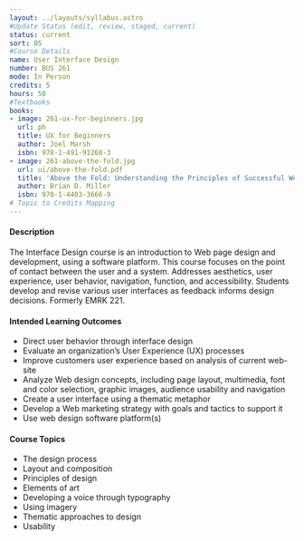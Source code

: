 ```yaml
---
layout: ../layouts/syllabus.astro
#Update Status (edit, review, staged, current)
status: current
sort: 05
#Course Details
name: User Interface Design
number: BUS 261
mode: In Person
credits: 5
hours: 50
#Textbooks
books:
- image: 261-ux-for-beginners.jpg
  url: ph
  title: UX for Beginners
  author: Joel Marsh
  isbn: 978-1-491-91268-3
- image: 261-above-the-fold.jpg
  url: ui/above-the-fold.pdf
  title: 'Above the Fold: Understanding the Principles of Successful Web Site Design'
  author: Brian D. Miller
  isbn: 978-1-4403-3666-9
# Topic to Credits Mapping
---
```

<!-- All Done! No Updates to MCOs Needed -->
#### Description
The Interface Design course is an introduction to Web page design and development, using a software platform. This course focuses on the point of contact between the user and a system. Addresses aesthetics, user experience, user behavior, navigation, function, and accessibility. Students develop and revise various user interfaces as feedback informs design decisions. Formerly EMRK 221.

#### Intended Learning Outcomes
* Direct user behavior through interface design
* Evaluate an organization’s User Experience (UX) processes
* Improve customers user experience based on analysis of current web-site
* Analyze Web design concepts, including page layout, multimedia, font and color selection, graphic images, audience usability and navigation
* Create a user interface using a thematic metaphor
* Develop a Web marketing strategy with goals and tactics to support it
* Use web design software platform(s)

#### Course Topics
* The design process
* Layout and composition
* Principles of design
* Elements of art
* Developing a voice through typography
* Using imagery
* Thematic approaches to design
* Usability